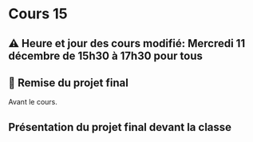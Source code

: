 # Cours 15
## ⚠️ Heure et jour des cours modifié: Mercredi 11 décembre de 15h30 à 17h30 pour tous

## 🚨 Remise du projet final
Avant le cours. 

## Présentation du projet final devant la classe



